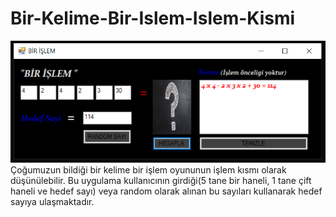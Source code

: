 # Bir-Kelime-Bir-Islem-Islem-Kismi
![CSharp-Form---Bir-Kelime-Bir-Islem---Kelime-Kismi](AnaEkran.PNG) </br>
Çoğumuzun bildiği bir kelime bir işlem oyununun işlem kısmı olarak düşünülebilir. Bu uygulama kullanıcının girdiği(5 tane bir haneli, 1 tane çift haneli ve hedef sayı) veya random olarak alınan bu sayıları kullanarak hedef sayıya ulaşmaktadır.
